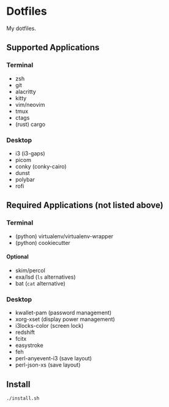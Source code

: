 # Dotfiles

My dotfiles.

## Supported Applications

### Terminal

- zsh
- git
- alacritty
- kitty
- vim/neovim
- tmux
- ctags
- (rust) cargo

### Desktop

- i3 (i3-gaps)
- picom
- conky (conky-cairo)
- dunst
- polybar
- rofi

## Required Applications (not listed above)

### Terminal

- (python) virtualenv/virtualenv-wrapper
- (python) cookiecutter

#### Optional

- skim/percol
- exa/lsd (`ls` alternatives)
- bat (`cat` alternative)

### Desktop

- kwallet-pam (password management)
- xorg-xset (display power management)
- i3locks-color (screen lock)
- redshift
- fcitx
- easystroke
- feh
- perl-anyevent-i3 (save layout)
- perl-json-xs (save layout)

## Install

```sh
./install.sh
```
